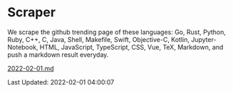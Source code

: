 # Scraper

We scrape the github trending page of these languages: Go, Rust, Python, Ruby, C++, C, Java, Shell, Makefile, Swift, Objective-C, Kotlin, Jupyter-Notebook, HTML, JavaScript, TypeScript, CSS, Vue, TeX, Markdown, and push a markdown result everyday.

[2022-02-01.md](https://github.com/yangwenmai/github-trending-backup/blob/master/2022-02-01.md)

Last Updated: 2022-02-01 04:00:07